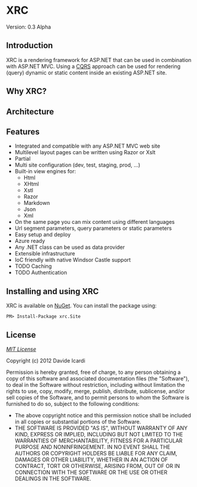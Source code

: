 XRC
===

Version: 0.3 Alpha

Introduction
------------

XRC is a rendering framework for ASP.NET that can be used in combination with ASP.NET MVC. 
Using a [CQRS] approach can be used for rendering (query) dynamic or static content inside an existing ASP.NET site.



Why XRC?
--------



Architecture
------------



Features
-------------------------

- Integrated and compatible with any ASP.NET MVC web site
- Multilevel layout pages can be written using Razor or Xslt
- Partial
- Multi site configuration (dev, test, staging, prod, ...)
- Built-in view engines for:
	- Html
	- XHtml
	- Xstl
	- Razor
	- Markdown
	- Json
	- Xml
- On the same page you can mix content using different languages
- Url segment parameters, query parameters or static parameters 
- Easy setup and deploy
- Azure ready
- Any .NET class can be used as data provider
- Extensible infrastructure
- IoC friendly with native Windsor Castle support
- TODO Caching
- TODO Authentication


Installing and using XRC
------------------------

XRC is available on [NuGet]. You can install the package using:

	PM> Install-Package xrc.Site

License
-------

*[MIT License]* 

Copyright (c) 2012 Davide Icardi

Permission is hereby granted, free of charge, to any person obtaining a copy of this software and associated documentation files (the "Software"), to deal in the Software without restriction, including without limitation the rights to use, copy, modify, merge, publish, distribute, sublicense, and/or sell copies of the Software, and to permit persons to whom the Software is furnished to do so, subject to the following conditions:
- The above copyright notice and this permission notice shall be included in all copies or substantial portions of the Software.
- THE SOFTWARE IS PROVIDED "AS IS", WITHOUT WARRANTY OF ANY KIND, EXPRESS OR IMPLIED, INCLUDING BUT NOT LIMITED TO THE WARRANTIES OF MERCHANTABILITY, FITNESS FOR A PARTICULAR PURPOSE AND NONINFRINGEMENT. IN NO EVENT SHALL THE AUTHORS OR COPYRIGHT HOLDERS BE LIABLE FOR ANY CLAIM, DAMAGES OR OTHER LIABILITY, WHETHER IN AN ACTION OF CONTRACT, TORT OR OTHERWISE, ARISING FROM, OUT OF OR IN CONNECTION WITH THE SOFTWARE OR THE USE OR OTHER DEALINGS IN THE SOFTWARE.



[CQRS]: http://martinfowler.com/bliki/CQRS.html
[MIT License]: http://opensource.org/licenses/mit-license.php
[NuGet]: https://nuget.org/packages/xrc.Site